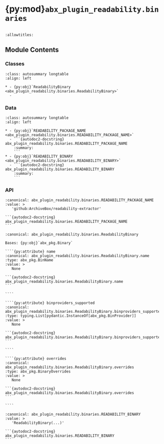 # {py:mod}`abx_plugin_readability.binaries`

```{py:module} abx_plugin_readability.binaries
```

```{autodoc2-docstring} abx_plugin_readability.binaries
:allowtitles:
```

## Module Contents

### Classes

````{list-table}
:class: autosummary longtable
:align: left

* - {py:obj}`ReadabilityBinary <abx_plugin_readability.binaries.ReadabilityBinary>`
  -
````

### Data

````{list-table}
:class: autosummary longtable
:align: left

* - {py:obj}`READABILITY_PACKAGE_NAME <abx_plugin_readability.binaries.READABILITY_PACKAGE_NAME>`
  - ```{autodoc2-docstring} abx_plugin_readability.binaries.READABILITY_PACKAGE_NAME
    :summary:
    ```
* - {py:obj}`READABILITY_BINARY <abx_plugin_readability.binaries.READABILITY_BINARY>`
  - ```{autodoc2-docstring} abx_plugin_readability.binaries.READABILITY_BINARY
    :summary:
    ```
````

### API

````{py:data} READABILITY_PACKAGE_NAME
:canonical: abx_plugin_readability.binaries.READABILITY_PACKAGE_NAME
:value: >
   'github:ArchiveBox/readability-extractor'

```{autodoc2-docstring} abx_plugin_readability.binaries.READABILITY_PACKAGE_NAME
```

````

`````{py:class} ReadabilityBinary(/, **data: typing.Any)
:canonical: abx_plugin_readability.binaries.ReadabilityBinary

Bases: {py:obj}`abx_pkg.Binary`

````{py:attribute} name
:canonical: abx_plugin_readability.binaries.ReadabilityBinary.name
:type: abx_pkg.BinName
:value: >
   None

```{autodoc2-docstring} abx_plugin_readability.binaries.ReadabilityBinary.name
```

````

````{py:attribute} binproviders_supported
:canonical: abx_plugin_readability.binaries.ReadabilityBinary.binproviders_supported
:type: typing.List[pydantic.InstanceOf[abx_pkg.BinProvider]]
:value: >
   None

```{autodoc2-docstring} abx_plugin_readability.binaries.ReadabilityBinary.binproviders_supported
```

````

````{py:attribute} overrides
:canonical: abx_plugin_readability.binaries.ReadabilityBinary.overrides
:type: abx_pkg.BinaryOverrides
:value: >
   None

```{autodoc2-docstring} abx_plugin_readability.binaries.ReadabilityBinary.overrides
```

````

`````

````{py:data} READABILITY_BINARY
:canonical: abx_plugin_readability.binaries.READABILITY_BINARY
:value: >
   'ReadabilityBinary(...)'

```{autodoc2-docstring} abx_plugin_readability.binaries.READABILITY_BINARY
```

````
